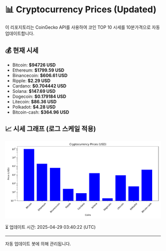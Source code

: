 
# 📊 Cryptocurrency Prices (Updated)

이 리포지토리는 CoinGecko API를 사용하여 코인 TOP 10 시세를 10분가격으로 자동 업데이트합니다.

## 💰 현재 시세
- Bitcoin: **$94726 USD**
- Ethereum: **$1799.59 USD**
- Binancecoin: **$606.61 USD**
- Ripple: **$2.29 USD**
- Cardano: **$0.704442 USD**
- Solana: **$147.69 USD**
- Dogecoin: **$0.179184 USD**
- Litecoin: **$86.36 USD**
- Polkadot: **$4.28 USD**
- Bitcoin-cash: **$364.96 USD**

## 📈 시세 그래프 (로그 스케일 적용)
![Crypto Prices](crypto_prices.png)

⏳ 업데이트 시간: 2025-04-29 03:40:22 (UTC)

---
자동 업데이트 봇에 의해 관리됩니다.
